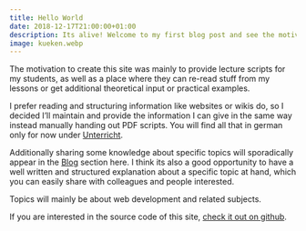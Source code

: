 ```yaml
---
title: Hello World
date: 2018-12-17T21:00:00+01:00
description: Its alive! Welcome to my first blog post and see the motivation behind building this site.
image: kueken.webp
---
```


The motivation to create this site was mainly to provide lecture scripts for my students, as well as a place where they 
can re-read stuff from my lessons or get additional theoretical input or practical examples. 

I prefer reading and structuring information like websites or wikis do, so I decided I’ll maintain and provide the 
information I can give in the same way instead manually handing out PDF scripts. You will find all that in german only 
for now under [Unterricht](/unterricht).

Additionally sharing some knowledge about specific topics will sporadically appear in the [Blog](/blog) section here.
I think its also a good opportunity to have a well written and structured explanation about a specific topic at hand, 
which you can easily share with colleagues and people interested.

Topics will mainly be about web development and related subjects.

If you are interested in the source code of this site, [check it out on github](https://github.com/marvhock/marvhock).
